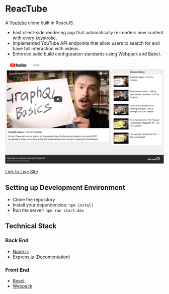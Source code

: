 # ReacTube

A [Youtube](https://www.youtube.com/) clone built in ReactJS.

- Fast client-side rendering app that automatically re-renders new content with every keystroke.
- Implemented YouTube API endpoints that allow users to search for and have full interaction with videos.
- Enforced solid build configuration standards using Webpack and Babel.

![alt text](public/reactube_screenshot.png)

[Link to Live Site](https://youreact.herokuapp.com/)

## Setting up Development Environment

- Clone the repository
- Install your dependencies: `npm install`
- Run the server: `npm run start:dev`

## Technical Stack

### Back End
* [Node.js](https://nodejs.org/en/)
* [Express.js](https://expressjs.com/) ([Documentation](https://expressjs.com/en/4x/api.html))

### Front End
* [React](https://reactjs.org/)
* [Webpack](https://webpack.js.org/)
